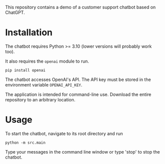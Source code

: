 This repository contains a demo of a customer support chatbot based on ChatGPT.

# Installation

The chatbot requires Python >= 3.10 (lower versions will probably work too).

It also requires the `openai` module to run.

```
pip install openai
```

The chatbot accesses OpenAI's API. The API key must be stored in the environment variable `OPENAI_API_KEY`.

The application is intended for command-line use. Download the entire repository to an arbitrary location.

# Usage

To start the chatbot, navigate to its root directory and run

```
python -m src.main
```

Type your messages in the command line window or type 'stop' to stop the chatbot.
